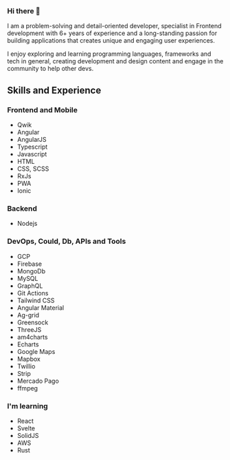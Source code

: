 ### Hi there 👋

I am a problem-solving and detail-oriented developer, specialist in Frontend development with 6+ years of experience and a long-standing passion for building applications that creates unique and engaging user experiences.

I enjoy exploring and learning programming languages, frameworks and tech in general, creating development and design content and engage in the community to help other devs.

## Skills and Experience
### Frontend and Mobile
* Qwik
* Angular
* AngularJS
* Typescript
* Javascript
* HTML
* CSS, SCSS
* RxJs
* PWA
* Ionic
### Backend
* Nodejs
### DevOps, Could, Db, APIs and Tools
* GCP
* Firebase
* MongoDb
* MySQL
* GraphQL
* Git Actions
* Tailwind CSS
* Angular Material
* Ag-grid
* Greensock
* ThreeJS
* am4charts 
* Echarts 
* Google Maps
* Mapbox
* Twillio
* Strip
* Mercado Pago
* ffmpeg

### I'm learning
* React
* Svelte
* SolidJS
* AWS
* Rust
